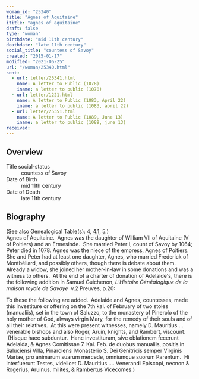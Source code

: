```yaml
---
woman_id: "25340"
title: "Agnes of Aquitaine"
ititle: "agnes of aquitaine"
draft: false
type: "woman"
birthdate: "mid 11th century"
deathdate: "late 11th century"
social_title: "countess of Savoy"
created: "2015-01-17"
modified: "2021-06-25"
url: "/woman/25340.html"
sent:
  - url: letter/25341.html
    name: A letter to Public (1078)
    iname: a letter to public (1078)
  - url: letter/1221.html
    name: A letter to Public (1083, April 22)
    iname: a letter to public (1083, april 22)
  - url: letter/25351.html
    name: A letter to Public (1089, June 13)
    iname: a letter to public (1089, june 13)
received:
---
```

<h2 class="mt-4">Overview</h2><dt>Title social-status</dt><dd>countess of Savoy</dd><dt>Date of Birth</dt><dd>mid 11th century</dd><dt>Date of Death</dt><dd>late 11th century</dd><h2 class="mt-4">Biography</h2><p>(See also Genealogical Table(s): <a href="/content/genealogy-atto#n25340">4</a>, <a href="/content/genealogy-adelaide#n25340">4.1</a>, <a href="/content/genealogy-humbert#n25340">5</a>.)<br>Agnes of Aquitaine.&nbsp; Agnes was the daughter of William VII of Aquitaine (V of Poitiers) and an Ermesinde.&nbsp; She married Peter I, count of Savoy by 1064; Peter died in 1078. Agnes was the niece of the empress, Agnes of Poitiers.&nbsp; She and Peter had at least one daughter, Agnes, who married Frederick of Montbéliard, and possibly others, though there is debate about them. Already a widow, she joined her mother-in-law in some donations and was a witness to others. &nbsp;At the end of a charter of donation of Adelaide's, there is the following addition in&nbsp;Samuel Guichenon, <i>L’Histoire Généalogique de la maison royale de Savoye</i>&nbsp; v.2 Preuves, p.20: &nbsp;</p><p>To these the following are added.&nbsp; Adelaide and Agnes, countesses, made this investiture or offering on the 7th kal. of February of two stoles (manualiis), set in the town of Saluzzo, to the monastery of Pinerolo of the holy mother of God, always virgin Mary, for the remedy of their souls and of all their relatives.&nbsp; At this were present witnesses, namely D. Mauritius ... venerable bishops and also Roger, Aruin, knights, and Rambert, viscount. &nbsp;(Hisque haec subduntur.&nbsp; Hanc investituram, sive oblationem fecerunt Adelaida, &amp; Agnes Comitissae 7. Kal. Feb. de duobus manualiis, positis in Saluciensi Villa, Pinarolensi Monasterio S. Dei Genitricis semper Virginis Mariae, pro animarum suarum mercede, omniumque suorum Parentum.&nbsp; Hi interfuerunt Testes, videlicet D. Mauritius .... Venerandi Episcopi, necnon &amp; Rogerius, Aruinus, milites, &amp; Rambertus Vicecomes.)</p>